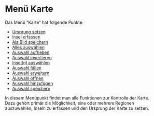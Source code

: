 # Menü Karte

Das Menü "Karte" hat folgende Punkte: 

* [Ursprung setzen](origin/)
* [Insel erfassen](island/)
* [Als Bild speichern](image/)
* [Alles auswählen](selectall/)
* [Auswahl aufheben](selectnothing/)
* [Auswahl invertieren](invertselection/)
* [Insel(n) auswählen](selectisland/)
* [Auswahl fällen](fillselection/)
* [Auswahl erweitern](enlargeselection/)
* [Auswahl öffnen](open/)
* [Auswahl hinzufügen](add/)
* [Auswahl speichern](save/)

In diesem Menüpunkt findet man alle Funktionen zur Kontrolle der Karte.
Dazu gehört primär die Möglichkeit, eine oder mehrere Regionen auszuwählen,
Inseln zu erfassen und den Ursprung der Karte zu setzen. 


